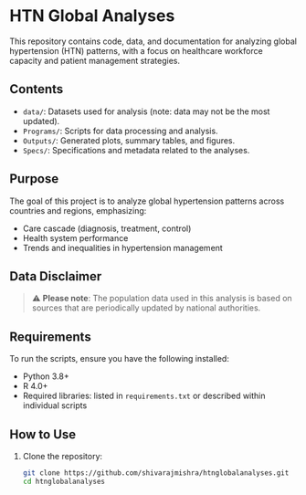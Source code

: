 # HTN Global Analyses

This repository contains code, data, and documentation for analyzing global hypertension (HTN) patterns, with a focus on healthcare workforce capacity and patient management strategies.

## Contents

- `data/`: Datasets used for analysis (note: data may not be the most updated).
- `Programs/`: Scripts for data processing and analysis.
- `Outputs/`: Generated plots, summary tables, and figures.
- `Specs/`: Specifications and metadata related to the analyses.

## Purpose

The goal of this project is to analyze global hypertension patterns across countries and regions, emphasizing:

- Care cascade (diagnosis, treatment, control)
- Health system performance
- Trends and inequalities in hypertension management

## Data Disclaimer

> ⚠️ **Please note**: The population data used in this analysis is based on sources that are periodically updated by national authorities. 

## Requirements

To run the scripts, ensure you have the following installed:

- Python 3.8+
- R 4.0+
- Required libraries: listed in `requirements.txt` or described within individual scripts

## How to Use

1. Clone the repository:
   ```bash
   git clone https://github.com/shivarajmishra/htnglobalanalyses.git
   cd htnglobalanalyses
